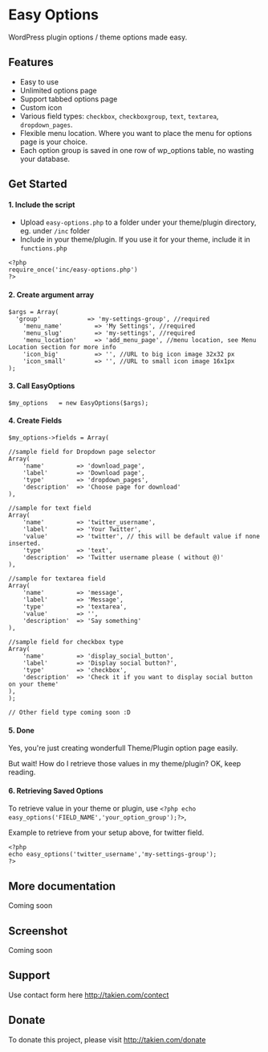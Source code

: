 Easy Options
=====================

WordPress plugin options / theme options made easy. 

## Features

* Easy to use
* Unlimited options page
* Support tabbed options page
* Custom icon
* Various field types: `checkbox`, `checkboxgroup`, `text`, `textarea`, `dropdown_pages`.
* Flexible menu location. Where you want to place the menu for options page is your choice.
* Each option group is saved in one row of wp_options table, no wasting your database.


## Get Started

#### 1. Include the script

* Upload `easy-options.php` to a folder under your theme/plugin directory, eg. under `/inc` folder
* Include in your theme/plugin. If you use it for your theme, include it in `functions.php`

```
<?php
require_once('inc/easy-options.php')
?>
```

#### 2. Create argument array

```
$args = Array(
  'group'             => 'my-settings-group', //required
	'menu_name'         => 'My Settings', //required
	'menu_slug'         => 'my-settings', //required
	'menu_location'     => 'add_menu_page', //menu location, see Menu Location section for more info
	'icon_big'          => '', //URL to big icon image 32x32 px
	'icon_small'        => '', //URL to small icon image 16x1px
);

```

#### 3. Call EasyOptions

```
$my_options   = new EasyOptions($args);
```

#### 4. Create Fields

```
$my_options->fields = Array(

//sample field for Dropdown page selector
Array(
	'name'         => 'download_page',
	'label'        => 'Download page',
	'type'         => 'dropdown_pages',
	'description'  => 'Choose page for download'
),

//sample for text field
Array(
	'name'         => 'twitter_username',
	'label'        => 'Your Twitter',
	'value'        => 'twitter', // this will be default value if none inserted.
	'type'         => 'text',
	'description'  => 'Twitter username please ( without @)'
),

//sample for textarea field
Array(
	'name'         => 'message',
	'label'        => 'Message',
	'type'         => 'textarea',
	'value'        => '',
	'description'  => 'Say something'
),

//sample field for checkbox type
Array(
	'name'         => 'display_social_button',
	'label'        => 'Display social button?',
	'type'         => 'checkbox',
	'description'  => 'Check it if you want to display social button on your theme'
),
);

// Other field type coming soon :D
```

#### 5. Done

Yes, you're just creating wonderfull Theme/Plugin option page easily.

But wait! How do I retrieve those values in my theme/plugin? OK, keep reading.

#### 6. Retrieving Saved Options

To retrieve value in your theme or plugin, use `<?php echo easy_options('FIELD_NAME','your_option_group');?>`, 

Example to retrieve from your setup above, for twitter field.

```
<?php 
echo easy_options('twitter_username','my-settings-group');
?>
```

## More documentation
Coming soon

## Screenshot
Coming soon

## Support
Use contact form here http://takien.com/contect

## Donate
To donate this project, please visit http://takien.com/donate
